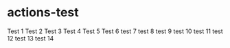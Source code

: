 # actions-test
Test 1
Test 2
Test 3
Test 4
Test 5
Test 6
test 7
test 8
test 9
test 10
test 11
test 12 
test 13
test 14
